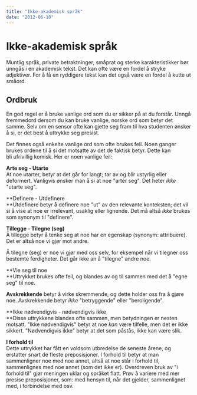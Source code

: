 ```yaml
---
title: "Ikke-akademisk språk"
date: "2012-06-10"
---
```


# Ikke-akademisk språk

Muntlig språk, private betraktninger, småprat og sterke karakteristikker bør unngås i en akademisk tekst. Det kan ofte være en fordel å stryke adjektiver. For å få en ryddigere tekst kan det også være en fordel å kutte ut småord.

## Ordbruk

En god regel er å bruke vanlige ord som du er sikker på at du forstår. Unngå fremmedord dersom du kan bruke vanlige, norske ord som betyr det samme. Selv om en sensor ofte kan gjette seg fram til hva studenten ønsker å si, er det best å uttrykke seg presist.

Det finnes også enkelte vanlige ord som ofte brukes feil. Noen ganger brukes ordene til å si det motsatte av det de faktisk betyr. Dette kan bli ufrivillig komisk. Her er noen vanlige feil:

**Arte seg - Utarte**  
At noe utarter, betyr at det går for langt; tar av og blir ustyrlig eller deformert. Vanligvis ønsker man å si at noe "arter seg". Det heter _ikke_ "utarte seg".

**Definere - Utdefinere  
**Utdefinere betyr å definere noe "ut" av den relevante konteksten; det vil si å vise at noe er irrelevant, usaklig eller lignende. Det må altså _ikke_ brukes som synonym til "definere".

**Tillegge - Tilegne (seg)**  
Å tillegge betyr å tenke seg at noe har en egenskap (synonym: attribuere). Det er altså noe vi gjør mot andre.

Å tilegne (seg) er noe vi gjør med oss selv, for eksempel når vi tilegner oss bestemte ferdigheter. Det går ikke an å "tilegne" andre noe.

**Vie seg til noe  
**Uttrykket brukes ofte feil, og blandes av og til sammen med det å "egne seg" til noe.

**Avskrekkende** betyr å virke skremmende, og dette holder oss fra å gjøre noe. Avskrekkende betyr _ikke_ "betryggende" eller "beroligende".

**Ikke nødvendigvis - nødvendigvis ikke  
**Disse uttrykkene blandes ofte sammen, men betydningen er nesten motsatt. "Ikke nødvendigvis" betyr at noe _kan_ være tilfelle, men det er ikke sikkert. "Nødvendigvis ikke" betyr at det som påstås, ikke kan være slik.

**I forhold til**  
Dette uttrykket har fått en voldsom utbredelse de seneste årene, og erstatter snart de fleste preposisjoner. I forhold til betyr at man sammenligner noe med noe annet, altså at noe står i forhold til, sammenlignes med noe annet (som det ikke er). Overdreven bruk av "i forhold til" gjør meningen uklar og språket flatt. Prøv å variere med mer presise preposisjoner, som: med hensyn til, når det gjelder, sammenlignet med, i forbindelse med osv.
